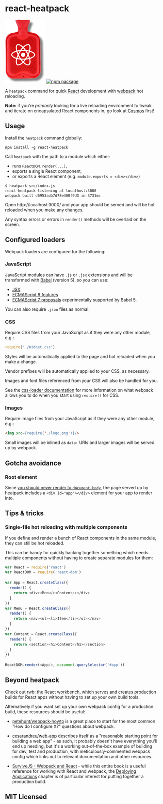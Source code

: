 # react-heatpack

![heatpack](heatpack.png)
[![npm package][npm-badge]][npm]

A `heatpack` command for quick [React](https://facebook.github.io/react/) development with [webpack](https://webpack.github.io/) hot reloading.

**Note:** if you're _primarily_ looking for a live reloading environment to tweak and iterate on encapsulated React components in, go look at [Cosmos](https://github.com/skidding/cosmos) first!

## Usage

Install the `heatpack` command globally:

```
npm install -g react-heatpack
```

Call `heatpack` with the path to a module which either:

* runs `ReactDOM.render(...)`,
* exports a single React component,
* or exports a React element (e.g. `module.exports = <div></div>`)

```
$ heatpack src/index.js
react-heatpack listening at localhost:3000
webpack built d6953adb7d78e400f9d3 in 3731ms
```

Open http://localhost:3000/ and your app should be served and will be hot reloaded when you make any changes.

Any syntax errors or errors in `render()` methods will be overlaid on the screen.

## Configured loaders

Webpack loaders are configured for the following:

### JavaScript

JavaScript modules can have `.js` or `.jsx` extensions and will be transformed with [Babel](http://babeljs.io) (version 5), so you can use:

* [JSX](http://facebook.github.io/react/docs/jsx-in-depth.html)
* [ECMAScript 6 features](https://web.archive.org/web/20150910124138/http://babeljs.io/docs/learn-es2015/#ecmascript-6-features)
* [ECMAScript 7 proposals](https://web.archive.org/web/20150910174653/https://babeljs.io/docs/usage/experimental/) experimentally supported by Babel 5.

You can also require `.json` files as normal.

### CSS

Require CSS files from your JavaScript as if they were any other module, e.g.:

```javascript
require('./Widget.css')
```

Styles will be automatically applied to the page and hot reloaded when you make a change.

Vendor prefixes will be automatically applied to your CSS, as necessary.

Images and font files referenced from your CSS will also be handled for you.

See the [css-loader documentation](https://github.com/webpack/css-loader) for more information on what webpack allows you to do when you start using `require()` for CSS.

### Images

Require image files from your JavaScript as if they were any other module, e.g.:

```html
<img src={require('./logo.png')}/>
```

Small images will be inlined as `data:` URIs and larger images will be served up by webpack.

## Gotcha avoidance

### Root element

Since [you should never render to `document.body`](https://medium.com/@dan_abramov/two-weird-tricks-that-fix-react-7cf9bbdef375#486f), the page served up by heatpack includes a `<div id="app"></div>` element for your app to render into.

## Tips & tricks

### Single-file hot reloading with multiple components

If you define and render a bunch of React components in the same module, they can still be hot reloaded.

This can be handy for quickly hacking together something which needs multiple components without having to create separate modules for them:

```js
var React = require('react')
var ReactDOM = require('react-dom')

var App = React.createClass({
  render() {
    return <div><Menu/><Content/></div>
  }
})
var Menu = React.createClass({
  render() {
    return <nav><ul><li>Item</li></ul></nav>
  }
})
var Content = React.createClass({
  render() {
    return <section><h1>Content</h1></section>
  }
})

ReactDOM.render(<App/>, document.querySelector('#app'))
```

## Beyond heatpack

Check out [rwb: the React workbench](https://github.com/petehunt/rwb), which serves and creates production builds for React apps without having to set up your own build tools.

Alternatively if you want set up your own webpack config for a production build, these resources should be useful:

* [petehunt/webpack-howto](https://github.com/petehunt/webpack-howto) is a great place to start for the most common "How do I configure X?" questions about webpack.

* [cesarandreu/web-app](https://github.com/cesarandreu/web-app) describes itself as a "reasonable starting point for building a web app" - as such, it probably doesn't have everything you'll end up needing, but it's a working out-of-the-box example of building for dev, test and production, with meticulously-commented webpack config which links out to relevant documentation and other resources.

* [SurviveJS - Webpack and React](http://survivejs.com/) - while this entire book is a useful reference for working with React and webpack, the [Deploying Applications](http://survivejs.com/webpack_react/deploying_applications/) chapter is of particular interest for putting together a production build.

## MIT Licensed

[npm-badge]: https://img.shields.io/npm/v/react-heatpack.svg
[npm]: https://www.npmjs.org/package/react-heatpack
